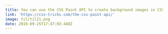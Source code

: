 ```yaml
---
title: You can use the CSS Paint API to create background images in CSS.
link: 'https://css-tricks.com/the-css-paint-api/'
image: til/til21.png
date: 2019-09-25T17:47:03.448Z
---
```


